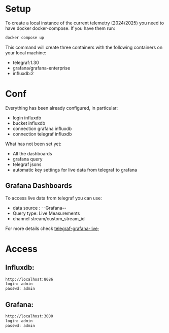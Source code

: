 # Setup

To create a local instance of the current telemetry (2024/2025) you need to have docker
docker-compose. If you have them run:

```sh
docker compose up
```

This command will create three containers with the following containers on your local machine:

- telegraf:1.30
- grafana/grafana-enterprise
- influxdb:2


# Conf

Everything has been already configured, in particular:

- login influxdb
- bucket influxdb
- connection grafana influxdb
- connection telegraf influxdb

What has not been set yet:

- All the dashboards
- grafana query
- telegraf jsons
- automatic key settings for live data from telegraf to grafana

## Grafana Dashboards

To access live data from telegraf you can use:
- data source : --Grafana--
- Query type: Live Measurements
- channel stream/custom_stream_id

For more details check [telegraf-grafana-live](https://grafana.com/tutorials/stream-metrics-from-telegraf-to-grafana/);

# Access

## Influxdb:

```sh
http://localhost:8086
login: admin
passwd: admin
```


## Grafana:

```sh
http://localhost:3000
login: admin
passwd: admin
```

